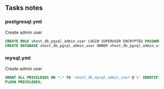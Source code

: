 ## Tasks notes
### postgresql.yml
Create admin user
```sql
CREATE ROLE vhost_db_pgsql_admin_user LOGIN SUPERUSER ENCRYPTED PASSWORD 'vhost_db_pgsql_admin_pass';
CREATE DATABASE vhost_db_pgsql_admin_user OWNER vhost_db_pgsql_admin_user;
```
### mysql.yml
Create admin user
```sql
GRANT ALL PRIVILEGES ON *.* TO 'vhost_db_mysql_admin_user'@'%' IDENTIFIED BY 'vhost_db_mysql_admin_pass' WITH GRANT OPTION;
FLUSH PRIVILEGES;
```
